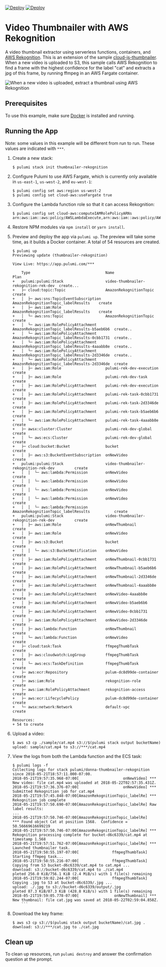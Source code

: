 [![Deploy](../.buttons/deploy-with-pulumi-dark.svg)](https://app.pulumi.com/new?template=https://github.com/pulumi/examples/blob/master/cloud-js-thumbnailer-machine-learning/README.md#gh-light-mode-only)
[![Deploy](../.buttons/deploy-with-pulumi-light.svg)](https://app.pulumi.com/new?template=https://github.com/pulumi/examples/blob/master/cloud-js-thumbnailer-machine-learning/README.md#gh-dark-mode-only)

# Video Thumbnailer with AWS Rekognition

A video thumbnail extractor using serverless functions, containers, and [AWS Rekognition](https://aws.amazon.com/rekognition/). This is an extension of the sample [cloud-js-thumbnailer](../cloud-js-thumbnailer). When a new video is uploaded to S3, this sample calls AWS Rekognition to find a frame with the highest confidence for the label "cat" and extracts a jpg of this frame, by running ffmpeg in an AWS Fargate container.

![When a new video is uploaded, extract a thumbnail using AWS Rekognition](thumbnailer-rekognition-diagram.png)

## Prerequisites

To use this example, make sure [Docker](https://docs.docker.com/engine/installation/) is installed and running.

## Running the App

Note: some values in this example will be different from run to run.  These values are indicated
with `***`.

1.  Create a new stack:

    ```
    $ pulumi stack init thumbnailer-rekognition
    ```

1.  Configure Pulumi to use AWS Fargate, which is currently only available in `us-east-1`, `us-west-2`, and `eu-west-1`:

    ```
    $ pulumi config set aws:region us-west-2
    $ pulumi config set cloud-aws:useFargate true
    ```

1.  Configure the Lambda function role so that it can access Rekognition:

    ```
    $ pulumi config set cloud-aws:computeIAMRolePolicyARNs arn:aws:iam::aws:policy/AWSLambdaExecute,arn:aws:iam::aws:policy/AWSLambda_FullAccess,arn:aws:iam::aws:policy/AmazonECS_FullAccess,arn:aws:iam::aws:policy/AmazonRekognitionFullAccess,arn:aws:iam::aws:policy/IAMFullAccess
    ```

1.  Restore NPM modules via `npm install` or `yarn install`.

1.  Preview and deploy the app via `pulumi up`. The preview will take some time, as it builds a Docker container. A total of 54 resources are created.

    ```
    $ pulumi up
    Previewing update (thumbnailer-rekognition)

    View Live: https://app.pulumi.com/***

        Type                                  Name                                   Plan
    +   pulumi:pulumi:Stack                   video-thumbnailer-rekognition-rek-dev  create...
    +   ├─ cloud:topic:Topic                  AmazonRekognitionTopic                 create
    +   │  ├─ aws:sns:TopicEventSubscription  AmazonRekognitionTopic_labelResults    create
    +   │  ├─ aws:iam:Role                    AmazonRekognitionTopic_labelResults    create
    +   │  └─ aws:sns:Topic                   AmazonRekognitionTopic                 create
    +   │  └─ aws:iam:RolePolicyAttachment    AmazonRekognitionTopic_labelResults-b5aeb6b6  create..
    +   │  └─ aws:iam:RolePolicyAttachment    AmazonRekognitionTopic_labelResults-0cbb1731  create..
    +   │  └─ aws:iam:RolePolicyAttachment    AmazonRekognitionTopic_labelResults-4aaabb8e  create..
    +   │  └─ aws:iam:RolePolicyAttachment    AmazonRekognitionTopic_labelResults-2d3346de  create..
    +   │  └─ aws:iam:RolePolicyAttachment    AmazonRekognitionTopic_labelResults-2d3346de  create
    +   │  ├─ aws:iam:Role                    pulumi-rek-dev-execution                      create
    +   │  ├─ aws:iam:Role                    pulumi-rek-dev-task                           create
    +   │  ├─ aws:iam:RolePolicyAttachment    pulumi-rek-dev-execution                      create
    +   │  ├─ aws:iam:RolePolicyAttachment    pulumi-rek-task-0cbb1731                      create
    +   │  ├─ aws:iam:RolePolicyAttachment    pulumi-rek-task-2d3346de                      create
    +   │  ├─ aws:iam:RolePolicyAttachment    pulumi-rek-task-b5aeb6b6                      create
    +   │  └─ aws:iam:RolePolicyAttachment    pulumi-rek-task-4aaabb8e                      create
    +   ├─ awsx:cluster:Cluster               pulumi-rek-dev-global                         create
    +   │  └─ aws:ecs:Cluster                 pulumi-rek-dev-global                         create
    +   ├─ cloud:bucket:Bucket                bucket                                        create
    +   │  ├─ aws:s3:BucketEventSubscription  onNewVideo                                    create
    +   pulumi:pulumi:Stack                   video-thumbnailer-rekognition-rek-dev         create
    +   │  │  └─ aws:lambda:Permission        onNewVideo                                    create
    +   │  │  └─ aws:lambda:Permission        onNewVideo                                    create
    +   │  │  └─ aws:lambda:Permission        onNewVideo                                    create
    +   │  │  └─ aws:lambda:Permission        onNewVideo                                    create
    +   │  │  └─ aws:lambda:Permission        AmazonRekognitionTopic_labelResults           create
    +   pulumi:pulumi:Stack                   video-thumbnailer-rekognition-rek-dev         create
    +   │  ├─ aws:iam:Role                    onNewThumbnail                                create
    +   │  ├─ aws:iam:Role                    onNewVideo                                    create
    +   │  ├─ aws:s3:Bucket                   bucket                                        create
    +   │  │  └─ aws:s3:BucketNotification    onNewVideo                                    create
    +   │  ├─ aws:iam:RolePolicyAttachment    onNewThumbnail-0cbb1731                       create
    +   │  ├─ aws:iam:RolePolicyAttachment    onNewThumbnail-b5aeb6b6                       create
    +   │  ├─ aws:iam:RolePolicyAttachment    onNewThumbnail-2d3346de                       create
    +   │  ├─ aws:iam:RolePolicyAttachment    onNewThumbnail-4aaabb8e                       create
    +   │  ├─ aws:iam:RolePolicyAttachment    onNewVideo-4aaabb8e                           create
    +   │  ├─ aws:iam:RolePolicyAttachment    onNewVideo-b5aeb6b6                           create
    +   │  ├─ aws:iam:RolePolicyAttachment    onNewVideo-0cbb1731                           create
    +   │  ├─ aws:iam:RolePolicyAttachment    onNewVideo-2d3346de                           create
    +   │  ├─ aws:lambda:Function             onNewThumbnail                                create
    +   │  └─ aws:lambda:Function             onNewVideo                                    create
    +   ├─ cloud:task:Task                    ffmpegThumbTask                               create
    +   │  ├─ aws:cloudwatch:LogGroup         ffmpegThumbTask                               create
    +   │  └─ aws:ecs:TaskDefinition          ffmpegThumbTask                               create
    +   ├─ aws:ecr:Repository                 pulum-dc8d99de-container                      create
    +   ├─ aws:iam:Role                       rekognition-role                              create
    +   ├─ aws:iam:RolePolicyAttachment       rekognition-access                            create
    +   ├─ aws:ecr:LifecyclePolicy            pulum-dc8d99de-container                      create
    +   └─ awsx:network:Network               default-vpc                                   create

    Resources:
    + 54 to create
    ```

1.  Upload a video:

    ```
    $ aws s3 cp ./sample/cat.mp4 s3://$(pulumi stack output bucketName)
    upload: sample/cat.mp4 to s3://***/cat.mp4
    ```

1.  View the logs from both the Lambda function and the ECS task:

    ```
    $ pulumi logs -f
    Collecting logs for stack pulumi/donna-thumbnailer-rekognition since 2018-05-21T18:57:11.000-07:00.
    2018-05-21T19:57:35.968-07:00[                    onNewVideo] *** New video: file cat.mp4 was uploaded at 2018-05-22T02:57:35.431Z.
    2018-05-21T19:57:36.376-07:00[                    onNewVideo] *** Submitted Rekognition job for cat.mp4
    2018-05-21T19:57:45.848-07:00[AmazonRekognitionTopic_labelRe] *** Rekognition job complete
    2018-05-21T19:57:50.690-07:00[AmazonRekognitionTopic_labelRe] Raw label results:
    ...
    2018-05-21T19:57:50.746-07:00[AmazonRekognitionTopic_labelRe]     *** Found object Cat at position 1568.  Confidence = 50.56669616699219
    2018-05-21T19:57:50.746-07:00[AmazonRekognitionTopic_labelRe] *** Rekognition processing complete for bucket-d6c6339/cat.mp4 at timestamp 1.568
    2018-05-21T19:57:51.762-07:00[AmazonRekognitionTopic_labelRe] *** Launched thumbnailer task.
    2018-05-21T19:58:55.197-07:00[               ffmpegThumbTask] Starting ffmpeg task...
    2018-05-21T19:58:55.216-07:00[               ffmpegThumbTask] Copying from S3 bucket-d6c6339/cat.mp4 to cat.mp4 ...
    download: s3://bucket-d6c6339/cat.mp4 to ./cat.mp4                pleted 256.0 KiB/756.1 KiB (2.4 MiB/s) with 1 file(s) remaining
    2018-05-21T19:59:02.244-07:00[               ffmpegThumbTask] Copying .jpg to S3 at bucket-d6c6339/.jpg ...
    upload: ./.jpg to s3://bucket-d6c6339/output/.jpg                 pleted 87.3 KiB/87.3 KiB (428.8 KiB/s) with 1 file(s) remaining
    2018-05-21T19:59:05.778-07:00[                onNewThumbnail] *** New thumbnail: file cat.jpg was saved at 2018-05-22T02:59:04.858Z.
        ```

1.  Download the key frame:

    ```
    $ aws s3 cp s3://$(pulumi stack output bucketName)/cat.jpg .
    download: s3://***/cat.jpg to ./cat.jpg
    ```

## Clean up

To clean up resources, run `pulumi destroy` and answer the confirmation question at the prompt.
